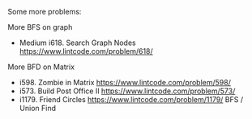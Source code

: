 Some more problems:

More BFS on graph  
- Medium i618. Search Graph Nodes https://www.lintcode.com/problem/618/



More BFD on Matrix
- i598. Zombie in Matrix https://www.lintcode.com/problem/598/
- i573. Build Post Office II https://www.lintcode.com/problem/573/
- i1179. Friend Circles https://www.lintcode.com/problem/1179/  BFS / Union Find